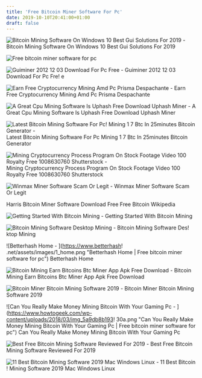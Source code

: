 ```yaml
---
title: 'Free Bitcoin Miner Software For Pc'
date: 2019-10-10T20:41:00+01:00
draft: false
---
```


![Bitcoin Mining Software On Windows 10 Best Gui Solutions For 2019 - ](https://bitcoinminingsoftware2019.com/wp-content/uploads/2019/07/Installing-Kryptex-Bitcoin-Mining-Software-on-Windows-10-1030x579.jpg "Bitcoin Mining Software On Windows 10 Best Gui Solutions For 2019 | Free bitcoin miner software for pc") Bitcoin Mining Software On Windows 10 Best Gui Solutions For 2019

![Free bitcoin miner software for pc](http://simbatools.com/wp-content/uploads/2017/11/Simba-miner-pro-screenshot-360x240.png "Free bitcoin miner software for pc") 

![Guiminer 2012 12 03 Download For Pc Free - ](https://imag.malavida.com/mvimgbig/download-fs/guiminer-13658-2.jpg "Guiminer 2012 12 03 Download For Pc Free | Free bitcoin miner software for pc") Guiminer 2012 12 03 Download For Pc Fre! e

![Earn Free Cryptocurrency Mining Amd Pc Prisma Despachante - ](https://1.bp.blogspot.com/-zscasKIkFTs/WoPS8f0IS1I/AAAAAAAAAJ4/DbKfgPkRnt8lfFvu8HSMqTZJ0235D1AswCLcBGAs/s1600/Screenshot+%2860%29.png "Earn Free Cryptocurrency Mining Amd Pc Prisma Despachante | Free bitcoin miner software for pc") Earn Free Cryptocurrency Mining Amd Pc Prisma Despachante

![A Great Cpu Mining Software Is Uphash Free Download Uphash Miner - ](https://sites.google.com/site/uphashen/_/rsrc/1516684718863/uphash-config/soft_EN.png "A Great Cpu Mining Software Is Uphash Free Download Uphash Miner | Free bitcoin miner software for pc") A Great Cpu Mining Software Is Uphash Free Download Uphash Miner

![Latest Bitcoin Mining Software For Pc!    Mining 1 7 Btc In 25minutes Bitcoin Generator - ](https://i.ytimg.com/vi/ICKmAT5qgxA/maxresdefault.jpg "Late!   st Bitcoin Mining Software For Pc Mining 1 7 Btc In 25minutes Bitcoin Generator | Free bitcoin miner software for pc") Latest Bitcoin Mining Software For Pc Mining 1 7 Btc In 25minutes Bitcoin Generator

![Mining Cryptocurrency Process Program On Stock Footage Video 100 Royalty Free 1008630760 Shutterstock - ](https://ak0.picdn.net/shutterstock/videos/1008630760/thumb/1.jpg "Mining Cryptocurrency Process Program On Stock Footage Video 100 Royalty Free 1008630760 Shutterstock | Free bitcoin miner software for pc") Mining Cryptocurrency Process Program On Stock Footage Video 100 Royalty Free 1008630760 Shutterstock

![Winmax Miner Software Scam Or Legit - ](http://i65.tinypic.com/23hltg4.jpg "Winmax Miner Software Scam Or Legit | Free bitcoin miner software for pc") Winmax Miner Software Scam Or Legit

Harris Bitcoin Miner Software Download Free Free Bitcoin Wikipedia

![Getting Started With Bitcoin Mining - ](https://www.bitcoinmining.com/images/icons/pool.png "Getting Started With Bitcoin Mining | Free bitcoin miner software for pc") Getting Started With Bitcoin Mining

![Bitcoin Mining Software Desktop Mining - ](https://desktopmining.net/media/image/14131_bitcoin-ongoing-price-screenshot-mining.jpg "Bitcoin Mining Software Desktop Mining | Free bitcoin miner software for pc") Bitcoin Mining Software Des! ktop Mining

![Betterhash Home - ](https://www.betterhash!   .net/assets/images/1_home.png "Betterhash Home | Free bitcoin miner software for pc") Betterhash Home

![Bitcoin Mining Earn Bitcoins Btc Miner App Apk Free Download - ](https://lh3.googleusercontent.com/f332eJudtcd5Qj6mgA78ypQVtGxJeg48btcj7V3gMjYdaz8t0Ae6QRYfbXKGAUfCOPw "Bitcoin Mining Earn Bitcoins Btc Miner App Apk Free Download | Free bitcoin miner software for pc") Bitcoin Mining Earn Bitcoins Btc Miner App Apk Free Download

![Bitcoin Miner Bitcoin Mining Software 2019 - ](https://btc-miner.org/images/2018/08/13/bitcoin_miner_gaming_gpu.png "Bitcoin Miner Bitcoin Mining Software 2019 | Free bitcoin miner software for pc") Bitcoin Miner Bitcoin Mining Software 2019

![Can You Really Make Money Mining Bitcoin With Your Gaming Pc - ](https://www.howtogeek.com/wp-content/uploads/2018/03/img_5a9db8b193!   30a.png "Can You Really Make Money Mining Bitcoin With Your Gaming Pc | Free bitcoin miner software for pc") Can You Really Make Money Mining Bitcoin With Your Gaming Pc

![Best Free Bitcoin Mining Software Reviewed For 2019 - ](https://i2.wp.com/bitcoinafrica.io/wp-content/uploads/2019/01/bitcoin-3171918_640.jpg?fit=640%2C361&ssl=1 "Best Free Bitcoin Mining Software Reviewed For 2019 | Free bitcoin miner software for pc") Best Free Bitcoin Mining Software Reviewed For 2019

![11 Best Bitcoin Mining Software 2019 Mac Windows Linux - ](https://www.buybitcoinworldwide.com/wp-content/uploads/2017/02/screen-300x300.png "11 Best Bitcoin Mining Software 2019 Mac Windows Linux | Free bitcoin miner software for pc") 11 Best Bitcoin ! Mining Software 2019 Mac Windows Linux